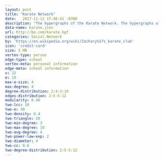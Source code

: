 ```yaml
---
layout: post
title: "Karate Network"
date:   2017-11-12 17:46:41 -0300
description: "The hypergraphs of the Karate Network. The hypergraphs of the Karate Network. The hypergraphs of the Karate Network. The hypergraphs of the Karate Network. The hypergraphs of the Karate Network. The hypergraphs of the Karate Network. The hypergraphs of the Karate Network. The hypergraphs of the Karate Network. The hypergraphs of the Karate Network. The hypergraphs of the Karate Network. The hypergraphs of the Karate Network. The hypergraphs of the Karate Network. The hypergraphs of the Karate Network. The hypergraphs of the Karate Network. The hypergraphs of the Karate Network."
data-name: karate.json
url: http://bo.com/karate.hgf
categories: Social-Network
by: 'https://en.wikipedia.org/wiki/Zachary%27s_karate_club'
icon: 'credit-card'
size: 5 MB
vertex-type: person
edge-type: school
vertex-meta: personal information
edge-meta: school information
v: 32
e: 10
max-e-size: 4
max-degree: 4
degree-distribution: 2:4-3:10
edges-distribution: 2:5-5:12
modularity: 0.40
two-lcc: 10
two-e: 40
two-density: 0.4
two-triangle: 20
two-min-degree: 3
two-max-degree: 10
two-avg-degree: 4
two-power-law-exp: 2
two-diameter: 4
two-cc: 0.6
two-degree-distribution: 2:5-5:12
---
```


